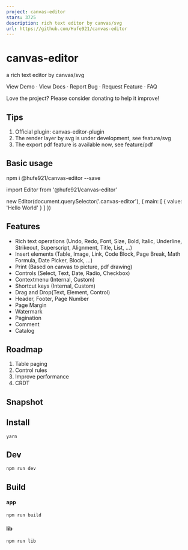 ```yaml
---
project: canvas-editor
stars: 3725
description: rich text editor by canvas/svg
url: https://github.com/Hufe921/canvas-editor
---
```


canvas-editor
=============

a rich text editor by canvas/svg

View Demo · View Docs · Report Bug · Request Feature · FAQ

Love the project? Please consider donating to help it improve!

Tips
----

1.  Official plugin: canvas-editor-plugin
2.  The render layer by svg is under development, see feature/svg
3.  The export pdf feature is available now, see feature/pdf

Basic usage
-----------

npm i @hufe921/canvas-editor --save

<div class\="canvas-editor"\></div\>

import Editor from '@hufe921/canvas-editor'

new Editor(document.querySelector('.canvas-editor'), {
  main: \[
    {
      value: 'Hello World'
    }
  \]
})

Features
--------

-   Rich text operations (Undo, Redo, Font, Size, Bold, Italic, Underline, Strikeout, Superscript, Alignment, Title, List, ...)
-   Insert elements (Table, Image, Link, Code Block, Page Break, Math Formula, Date Picker, Block, ...)
-   Print (Based on canvas to picture, pdf drawing)
-   Controls (Select, Text, Date, Radio, Checkbox)
-   Contextmenu (Internal, Custom)
-   Shortcut keys (Internal, Custom)
-   Drag and Drop(Text, Element, Control)
-   Header, Footer, Page Number
-   Page Margin
-   Watermark
-   Pagination
-   Comment
-   Catalog

Roadmap
-------

1.  Table paging
2.  Control rules
3.  Improve performance
4.  CRDT

Snapshot
--------

Install
-------

`yarn`

Dev
---

`npm run dev`

Build
-----

#### app

`npm run build`

#### lib

`npm run lib`
